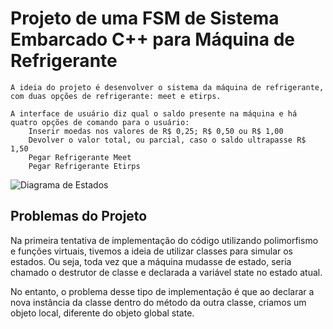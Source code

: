 # Projeto de uma FSM de Sistema Embarcado C++ para Máquina de Refrigerante

	A ideia do projeto é desenvolver o sistema da máquina de refrigerante, com duas opções de refrigerante: meet e etirps.

	A interface de usuário diz qual o saldo presente na máquina e há quatro opções de comando para o usuário:
		Inserir moedas nos valores de R$ 0,25; R$ 0,50 ou R$ 1,00
		Devolver o valor total, ou parcial, caso o saldo ultrapasse R$ 1,50
		Pegar Refrigerante Meet
		Pegar Refrigerante Etirps

![Diagrama de Estados](https://github.com/ggoulartm/embeddedSYSTEMS/blob/C++sistemasEmbarcados/maquinaderefri/Diagrama%20de%20Estados.png?raw=true)


## Problemas do Projeto

Na primeira tentativa de implementação do código utilizando polimorfismo e funções virtuais, tivemos a ideia de utilizar classes para simular os estados. 
Ou seja, toda vez que a máquina mudasse de estado, seria chamado o destrutor de classe e declarada a variável state no estado atual.

No entanto, o problema desse tipo de implementação é que ao declarar a nova instância da classe dentro do método da outra classe, criamos um objeto local, diferente do objeto global state.


